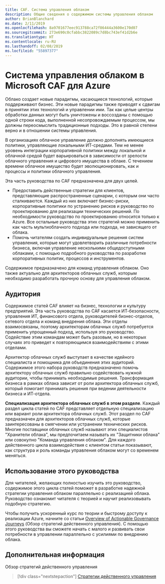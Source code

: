 ```yaml
---
title: CAF. Система управления облаком
description: Общие сведения о содержимом системы управления облаком
author: BrianBlanchard
ms.date: 2/11/2019
ms.openlocfilehash: 8a9701677eec913788ca72f86444a3600e170d07
ms.sourcegitcommit: 273e690c0cfabbc3822089c7d8bc743ef41d2b6e
ms.translationtype: HT
ms.contentlocale: ru-RU
ms.lasthandoff: 02/08/2019
ms.locfileid: "55897377"
---
```

# <a name="cloud-governance-in-the-microsoft-caf-for-azure"></a>Система управления облаком в Microsoft CAF для Azure

Облако создает новые парадигмы, касающиеся технологий, которые поддерживают бизнес. Эти новые парадигмы также приводят к сдвигам в принятии этих технологий и управлении ими. Так как целые центры обработки данных могут быть уничтожены и воссозданы с помощью одной строки кода, выполненной несопровождаемым процессом, мы должны переосмыслить традиционные подходы. Это в равной степени верно и в отношении системы управления.

В организациях облачное управление должно дополнять имеющиеся политики, управляющие локальными ИТ-средами. Тем не менее уровень интеграции корпоративной политики между локальной и облачной средой будет варьироваться в зависимости от зрелости облачного управления и цифрового имущества в облаке. С течением времени облачное имущество будет эволюционировать, как и процессы и политики облачного управления.

Эта часть руководства по CAF предназначена для двух целей.

* Предоставить действенные стратегии для клиентов, представляющие распространенные сценарии, с которым они часто сталкиваются. Каждый из них включает бизнес-риски, корпоративные политики по устранению рисков и руководство по проектированию для реализации технических решений. По необходимости руководство по проектированию относится только к Azure. Все остальные руководства этих стратегий можно применить как часть мультиоблачного подхода или подхода, не зависящего от облака.
* Помочь читателям создать индивидуальные решения систем управления, которые могут удовлетворить различные потребности бизнеса, включая управление несколькими общедоступными облаками, с помощью подробного руководства по разработке корпоративных политик, процессов и инструментов.

Содержимое предназначено для команд управления облаком. Оно также актуально для архитекторов облачных служб, которым необходимо разработать прочную основу для управления облаком.

## <a name="audience"></a>Аудитория

Содержимое статей CAF влияет на бизнес, технологии и культуру предприятий. Эта часть руководства по CAF касается ИТ-безопасности, управления ИТ, финансового отдела, руководителей бизнес-отделов, сетевого отдела и команд внедрения облака. Эти отделы взаимосвязаны, поэтому архитекторам облачных служб потребуется применить упрощенный подход, используя это руководство. Содействие этим командам может быть разовым, но в некоторых случаях это приведет к повторяющимся взаимодействиям с этими отделами.

Архитектор облачных служб выступает в качестве идейного специалиста и помощника для объединения этих аудиторий. Содержимое этого набора руководств предназначено помочь архитектору облачных служб правильно содействовать нужной аудитории, чтобы принимать необходимые решения. Трансформация бизнеса в рамках облака зависит от роли архитектора облачных служб, который помогает принимать решения при ведении деятельности бизнеса и ИТ-отдела.

**Специализация архитектора облачных служб в этом разделе**. Каждый раздел цикла статей по CAF представляет отдельную специализацию или вариант роли архитектора облачных служб. Этот раздел по CAF предназначен для архитекторов облачных служб, которые заинтересованы в смягчении или устранении технических рисков. Многие поставщики облачных служб называют этих специалистов "Хранители облака", мы предпочитаем называть их "Защитники облака" или совокупно "Команда управления облаком". Для каждого действенного цикла взаимодействия с клиентом статьи показывают, как структура и роль команды управления облаком могут со временем меняться.

## <a name="using-this-guide"></a>Использование этого руководства

Для читателей, желающих полностью изучить это руководство, содержимое этого цикла статей поможет в разработке надежной стратегии управления облаком параллельно с реализацией облака. Руководство ознакомит читателя с теорией и научит реализовывать подобную стратегию.

Чтобы получить ускоренный курс по теории и быстрому доступу к реализации Azure, начните со статьи [Overview of Actionable Governance Journeys](./journeys/overview.md) (Обзор стратегий действенного управления). С помощью этого руководства вы сможете начать с малого и развивать свои потребности в управлении параллельно с усилиями по внедрению облака.

## <a name="next-steps"></a>Дополнительная информация

Обзор стратегий действенного управления

> [!div class="nextstepaction"]
> [Стратегии действенного управления](./journeys/overview.md)
